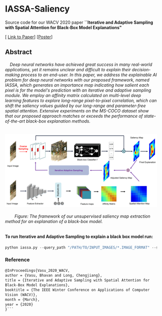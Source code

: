 # IASSA-Saliency
Source code for our WACV 2020 paper <b>``Iterative and Adaptive Sampling with Spatial Attention for Black-Box Model Explanations" </b>

[
[Link to Paper](http://openaccess.thecvf.com/content_WACV_2020/papers/Vasu_Iterative_and_Adaptive_Sampling_with_Spatial_Attention_for_Black-Box_Model_WACV_2020_paper.pdf)]
[[Poster](https://docs.google.com/presentation/d/1QQjlXSm-UlUPNgMW-sAVNqx2co9cU_9gYDBpoRe52wQ/edit?usp=sharing)]

## Abstract
######  &nbsp;&nbsp;&nbsp;  Deep neural networks have achieved great success in many real-world applications, yet it remains unclear and difficult to explain their decision-making process to an end-user. In this paper, we address the explainable AI problem for deep neural networks with our proposed framework, named IASSA, which generates an importance map indicating how salient each pixel is for the model's prediction with an iterative and adaptive sampling module. We employ an affinity matrix calculated on multi-level deep learning features to explore long-range pixel-to-pixel correlation, which can shift the saliency values guided by our long-range and parameter-free spatial attention. Extensive experiments on the MS-COCO dataset show that our proposed approach matches or exceeds the performance of state-of-the-art black-box explanation methods.

![alt text](https://github.com/vbhavank/IASSA-Saliency/blob/master/imgs/block_diagram.png "Block diagram")

###### &nbsp;&nbsp;&nbsp;&nbsp;&nbsp;&nbsp;&nbsp; Figure: The framework of our unsupervised saliency map extraction method for an explanation of a black-box model. 

#### To run Iterative and Adaptive Sampling to explain a black box model run:
```python
python iassa.py --query_path "/PATH/TO/INPUT_IMAGES/*.IMAGE_FORMAT" --save_path /PATH/TO/SAVE/SALIENCY/MAPS/ --gt_path /PATH/TO/FOLDER/WITH/GROUNDTRUTH/ANNOTATIONS/ 
```
### Reference
```
@InProceedings{Vasu_2020_WACV,
author = {Vasu, Bhavan and Long, Chengjiang},
title = {Iterative and Adaptive Sampling with Spatial Attention for Black-Box Model Explanations},
booktitle = {The IEEE Winter Conference on Applications of Computer Vision (WACV)},
month = {March},
year = {2020}
}```
